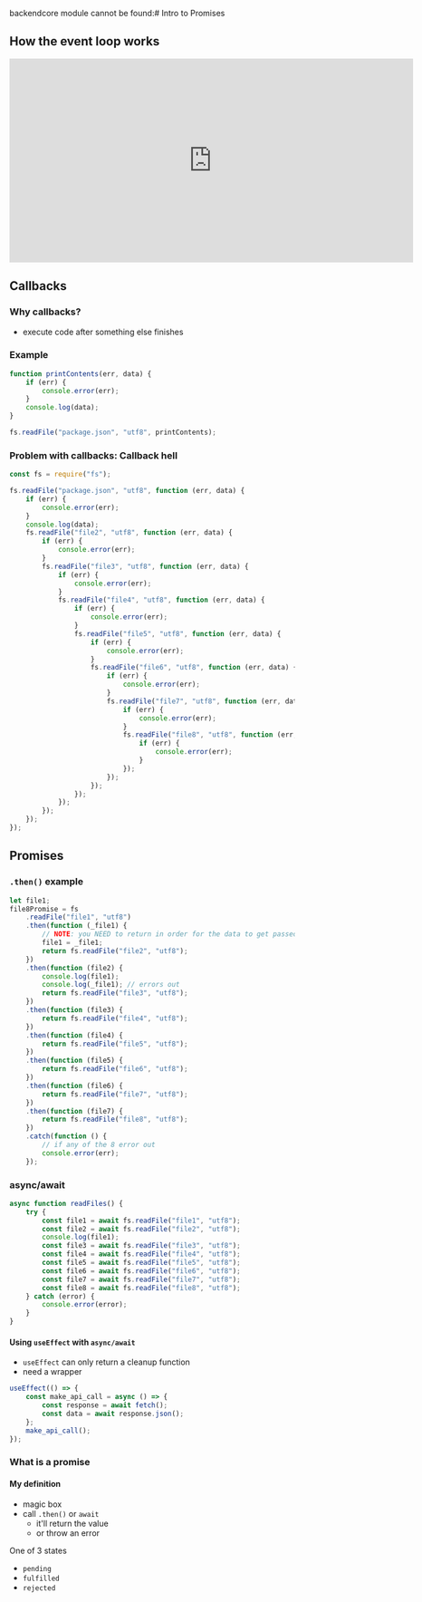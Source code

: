 backendcore module cannot be found:# Intro to Promises

## How the event loop works

<iframe
  width="713"
  height="360"
  src="https://www.youtube.com/embed/8aGhZQkoFbQ"
  title="What the heck is the event loop anyway? | Philip Roberts | JSConf EU"
  frameborder="0"
  allow="accelerometer; autoplay; clipboard-write; encrypted-media; gyroscope; picture-in-picture"
  allowfullscreen
></iframe>

## Callbacks

### Why callbacks?

-   execute code after something else finishes

### Example

```js
function printContents(err, data) {
    if (err) {
        console.error(err);
    }
    console.log(data);
}

fs.readFile("package.json", "utf8", printContents);
```

### Problem with callbacks: Callback hell

```javascript
const fs = require("fs");

fs.readFile("package.json", "utf8", function (err, data) {
    if (err) {
        console.error(err);
    }
    console.log(data);
    fs.readFile("file2", "utf8", function (err, data) {
        if (err) {
            console.error(err);
        }
        fs.readFile("file3", "utf8", function (err, data) {
            if (err) {
                console.error(err);
            }
            fs.readFile("file4", "utf8", function (err, data) {
                if (err) {
                    console.error(err);
                }
                fs.readFile("file5", "utf8", function (err, data) {
                    if (err) {
                        console.error(err);
                    }
                    fs.readFile("file6", "utf8", function (err, data) {
                        if (err) {
                            console.error(err);
                        }
                        fs.readFile("file7", "utf8", function (err, data) {
                            if (err) {
                                console.error(err);
                            }
                            fs.readFile("file8", "utf8", function (err, data) {
                                if (err) {
                                    console.error(err);
                                }
                            });
                        });
                    });
                });
            });
        });
    });
});
```

## Promises

### `.then()` example

```js
let file1;
file8Promise = fs
    .readFile("file1", "utf8")
    .then(function (_file1) {
        // NOTE: you NEED to return in order for the data to get passed into the function
        file1 = _file1;
        return fs.readFile("file2", "utf8");
    })
    .then(function (file2) {
        console.log(file1);
        console.log(_file1); // errors out
        return fs.readFile("file3", "utf8");
    })
    .then(function (file3) {
        return fs.readFile("file4", "utf8");
    })
    .then(function (file4) {
        return fs.readFile("file5", "utf8");
    })
    .then(function (file5) {
        return fs.readFile("file6", "utf8");
    })
    .then(function (file6) {
        return fs.readFile("file7", "utf8");
    })
    .then(function (file7) {
        return fs.readFile("file8", "utf8");
    })
    .catch(function () {
        // if any of the 8 error out
        console.error(err);
    });
```

### async/await

```javascript
async function readFiles() {
    try {
        const file1 = await fs.readFile("file1", "utf8");
        const file2 = await fs.readFile("file2", "utf8");
        console.log(file1);
        const file3 = await fs.readFile("file3", "utf8");
        const file4 = await fs.readFile("file4", "utf8");
        const file5 = await fs.readFile("file5", "utf8");
        const file6 = await fs.readFile("file6", "utf8");
        const file7 = await fs.readFile("file7", "utf8");
        const file8 = await fs.readFile("file8", "utf8");
    } catch (error) {
        console.error(error);
    }
}
```

#### Using `useEffect` with `async/await`

-   `useEffect` can only return a cleanup function
-   need a wrapper

```jsx
useEffect(() => {
    const make_api_call = async () => {
        const response = await fetch();
        const data = await response.json();
    };
    make_api_call();
});
```

### What is a promise

#### My definition

-   magic box
-   call `.then()` or `await`
    -   it'll return the value
    -   or throw an error

One of 3 states

-   `pending`
-   `fulfilled`
-   `rejected`
